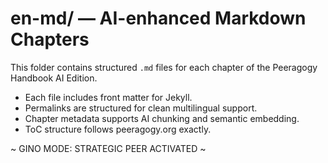 # en-md/ — AI-enhanced Markdown Chapters

This folder contains structured `.md` files for each chapter of the Peeragogy Handbook AI Edition.

- Each file includes front matter for Jekyll.
- Permalinks are structured for clean multilingual support.
- Chapter metadata supports AI chunking and semantic embedding.
- ToC structure follows peeragogy.org exactly.

~ GINO MODE: STRATEGIC PEER ACTIVATED ~

